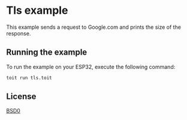 # Tls example

This example sends a request to Google.com and prints the size of the response.

## Running the example

To run the example on your ESP32, execute the following command:

```bash
toit run tls.toit
```

## License

[BSD0](https://choosealicense.com/licenses/0bsd/)
